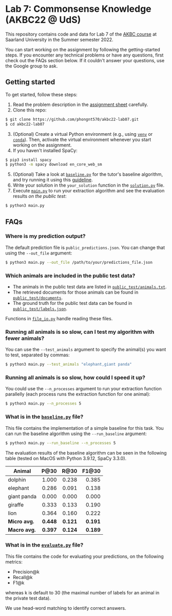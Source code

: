 # Lab 7: Commonsense Knowledge (AKBC22 @ UdS)

This repository contains code and data for Lab 7 of the 
[AKBC course](https://www.mpi-inf.mpg.de/departments/databases-and-information-systems/teaching/ss2022/akbc) 
at
Saarland University in the Summer semester 2022.

You can start working on the assignment by following the getting-started steps.
If you encounter any technical problems or have any questions, first check out
the FAQs section below. If it couldn't answer your questions, use the Google
group to ask.

## Getting started

To get started, follow these steps:

1. Read the problem description in the
[assignment sheet](https://www.mpi-inf.mpg.de/fileadmin/inf/d5/teaching/ss22_akbc/lab07.pdf)
carefully.
2. Clone this repo:
```bash
$ git clone https://github.com/phongnt570/akbc22-lab07.git
$ cd akbc22-lab07
```
3. (Optional) Create a virtual Python environment (e.g., using 
[``venv``](https://docs.python.org/3/library/venv.html) or 
[``conda``](https://www.anaconda.com/)).
Then, activate the virtual environment whenever you start working on the
assignment.
4. If you haven't installed SpaCy:
```bash
$ pip3 install spacy
$ python3 -m spacy download en_core_web_sm
```
5. (Optional) Take a look at [``baseline.py``](baseline.py) for the tutor's
baseline algorithm, and try running it using this 
[guideline](#what-is-in-the-baselinepy-file).
6. Write your solution in the ``your_solution`` function in the 
[``solution.py``](solution.py) file.
7. Execute [``main.py``](main.py) to run your extraction algorithm and see the
evaluation results _on the public test_:
```bash
$ python3 main.py
```

## FAQs

### Where is my prediction output?

The default prediction file is ``public_predictions.json``. You can change that
using the ``--out_file`` argument:
```bash
$ python3 main.py --out_file /path/to/your/predictions_file.json
```

### Which animals are included in the public test data?

- The animals in the public test data are listed in
[``public_test/animals.txt``](public_test/animals.txt). 
- The retrieved documents for those animals can be found in
[``public_test/documents``](public_test/documents).
- The ground truth for the public test data can be found in
[``public_test/labels.json``](public_test/labels.json).

Functions in [``file_io.py``](file_io.py) handle reading these files.

### Running all animals is so slow, can I test my algorithm with fewer animals?

You can use the ``--test_animals`` argument to specify the animal(s) you want to
test, separated by commas:
```bash
$ python3 main.py --test_animals "elephant,giant panda"
```

### Running all animals is so slow, how could I speed it up?

You could use the ``--n_processes`` argument to run your extraction function
parallelly (each process runs the extraction function for one animal):
```bash
$ python3 main.py --n_processes 5
```

### What is in the [``baseline.py``](baseline.py) file?

This file contains the implementation of a simple baseline for this task.
You can run the baseline algorithm using the ``--run_baseline`` argument:
```bash
$ python3 main.py --run_baseline --n_processes 5
```

The evaluation results of the baseline algorithm can be seen in the following
table (tested on MacOS with Python 3.9.12, SpaCy 3.3.0).

| Animal        | P@30   | R@30   | F1@30  |
|---------------|-------:|-------:|-------:|
| dolphin       | 1.000  | 0.238  | 0.385  |
| elephant      | 0.286  | 0.091  | 0.138  |
| giant panda   | 0.000  | 0.000  | 0.000  |
| giraffe       | 0.333  | 0.133  | 0.190  |
| lion          | 0.364  | 0.160  | 0.222  |
| **Micro avg.**    | **0.448**  | **0.121**  | **0.191**  |
| **Macro avg.**    | **0.397**  | **0.124**  | **0.189**  |

### What is in the [``evaluate.py``](evaluate.py) file?

This file contains the code for evaluating your predictions, on the following
metrics: 
- Precision@k
- Recall@k 
- F1@k 

whereas k is default to 30 (the maximal
number of labels for an animal in the private test data).

We use head-word matching to identify correct answers.
